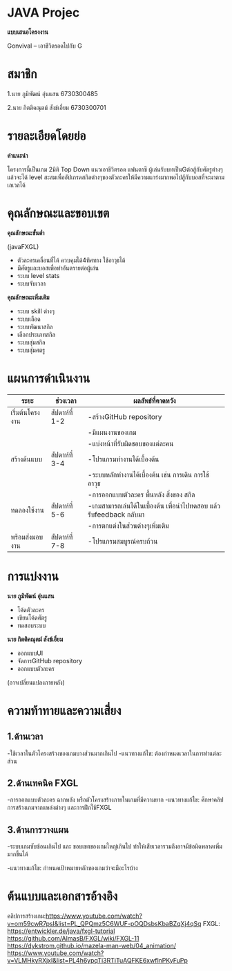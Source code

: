 # JAVA Projec
**แบบเสนอโครงงาน**

Gonvival – เอาชีวิตรอดไปกับ G

# สมาชิก

1.นาย ภูมิพัฒน์ อุ่นแสน 6730300485

2.นาย กิตติคณุตม์ สังข์เอี่ยม 6730300701

# รายละเอียดโดยย่อ

**คำแนะนำ**

โครงการนี้เป็นเกม 2มิติ Top Down แนวเอาชีวิตรอด แฟนตาซี ผู้เล่นรับบทเป็นGต่อสู้กับศัตรูต่างๆ แล้วจะได้ level สะสมเพื่ออัปเกรดสกิลต่างๆของตัวละครให้มีความแกร่งมากพอไปสู้กับบอสที่จะมาตามเลเวลได้

# คุณลักษณะและขอบเขต

**คุณลักษณะขั้นต่ำ**

(javaFXGL)

 - ตัวละครเคลื่อนที่ได้ ควบคุมได้4ทิศทาง ใช้อาวุธได้ 
 - มีศัตรูและบอสเพื่อทำอันตรายต่อผู้เล่น
 - ระบบ level stats
 - ระบบจับเวลา

**คุณลักษณะเพิ่มเติม**

 - ระบบ skill ต่างๆ
 - ระบบเลือด
 - ระบบพัฒนาสกิล
 - เลือกประเภทสกิล
 - ระบบสุ่มสกิล
 - ระบบสุ่มศตรู

# แผนการดำเนินงาน
| ระยะ | ช่วงเวลา | ผลลัพธ์ที่คาดหวัง |
|---|---|---|
|เริ่มต้นโครงงาน|สัปดาห์ที่ 1-2|-สร้างGitHub repository|
|           |           |-มีแผนงานของเกม|
|           |           |-แบ่งหน้าที่รับผิดชอบของแต่ละคน|
|สร้างต้นแบบ |สัปดาห์ที่ 3-4 | -โปรแกรมทำงานได้เบื้องต้น|
|            |          |-ระบบหลักทำงานได้เบื้องต้น เช่น การเดิน การใช้อาวุธ|
|            |          |-การออกแบบตัวละคร พื้นหลัง สิ่งของ สกิล|
|ทดลองใช้งาน|สัปดาห์ที่ 5-6|-เกมสามารถเล่นได้ในเบื้องต้น เพื่อนำไปทดสอบ แล้วรับfeedback กลับมา|
|            |          |-การตกแต่งในส่วนต่างๆเพิ่มเติม|
|พร้อมส่งมอบงาน|สัปดาห์ที่ 7-8|-โปรแกรมสมบูรณ์ครบถ้วน

# การแบ่งงาน
**นาย ภูมิพัฒน์ อุ่นแสน**
 - โค้ดตัวละคร
 - เขียนโค้ดศัตรู
 - ทดสอบระบบ

**นาย กิตติคณุตม์ สังข์เอี่ยม**
 - ออกแบบUI
 - จัดการGitHub repository
 - ออกแบบตัวละคร

(อาจเปลี่ยนแปลงภายหลัง)

# ความท้าทายและความเสี่ยง
## 1.ด้านเวลา
   -ใช้เวลาในตัวโครงสร้างของเกมบางส่วนมากเกินไป
   -แนวทางแก้ไข: ต้องกำหนดเวลาในการทำแต่ละส่วน
## 2.ด้านเทคนิค FXGL
   -การออกแบบตัวละคร ฉากหลัง หรือตัวโครงสร้างภายในเกมที่มีความยาก
   -แนวทางแก้ไข: ศึกษาคลิปการสร้างเกมจากแหล่งต่างๆ และการฝึกใช้FXGL
## 3.ด้านการวางแผน 
  -ระบบเกมซับซ้อนเกินไป และ ขอบเขตของเกมใหญ่เกินไป ทำให้เสียเวลารวมถึงอาจมีข้อผิดพลาดเพิ่มมากขึ้นได้
  
  -แนวทางแก้ไข: กำหนดเป้าหมายหลักของเกมว่าจะมีอะไรบ้าง

# ต้นแบบและเอกสารอ้างอิง
คลิปการสร้างเกม:https://www.youtube.com/watch?v=om59cwR7psI&list=PL_QPQmz5C6WUF-pOQDsbsKbaBZqXj4qSq
FXGL: https://entwickler.de/java/fxgl-tutorial 
        https://github.com/AlmasB/FXGL/wiki/FXGL-11
        https://dykstrom.github.io/mazela-man-web/04_animation/
        https://www.youtube.com/watch?v=VLMHkyRXjxI&list=PL4h6ypqTi3RTiTuAQFKE6xwflnPKyFuPp
